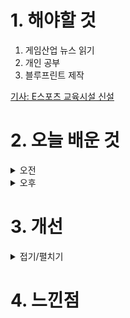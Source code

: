 
# 1. 해야할 것

1. 게임산업 뉴스 읽기 
2. 개인 공부  
3. 블루프린트 제작

[기사: E스포츠 교육시설 신설](https://www.gamemeca.com/view.php?gid=1751059)


# 2. 오늘 배운 것

<details>
<summary>오전</summary>

## 오늘의 뉴스
### E스포츠 교육시설 신설
![image](https://github.com/user-attachments/assets/9aecdc30-aae8-4476-b6a3-d6815c60c3f6)
```
진작에 이런 과정이 있고 도전할 수 있었으면 나도 해보고 싶었을텐데
그래도 성장하는 산업규모에 따라 관련 직종들이 생겨나니 해당 산업을 좋아하는 나로서는 좋은 흐름이다.
```
■ 웹젠, '뮤 모나크2' 하반기 출시 예고
웹젠(대표 김태영)이 신작 모바일 MMORPG '뮤 모나크2(MU MONARCH2)'의 BI를 공개하고 하반기 출시 계획을 밝혔습니다. 웹젠의 '뮤 모나크2'는 '뮤(MU)' 원작의 시각적 요소를 그대로 계승한 레트로 그래픽에 MMO 특유의 경쟁 요소는 줄이고, RPG 본연의 캐릭터 육성의 재미를 추구한 작품입니다.

■ 해긴, 신작 '홈런 클래시2: 레전드 더비' 16일 사전예약
해긴(대표 이영일)이 신작 모바일 야구 게임 '홈런 클래시2: 레전드 더비(이하 홈런 클래시2)'의 사전 예약을 시작했다고 16일 밝혔습니다. '홈런 클래시2'는 지난 2018년 선보인 해긴의 첫작품 '홈런 클래시'의 후속작으로 전작의 박진감 넘치는 게임 플레이를 한층 더 발전시킨 게임입니다.

■ '아이작의 번제', 보드게임으로도 즐긴다
'아이작의 번제(원제: The Binding of Isaac, 이하 '아이작')'를 이제 보드게임으로도 즐길 수 있게 됐습니다. '아이작의 번제: 네 개의 영혼'은 '아이작'의 테마와 캐릭터·몬스터·아이템 등의 요소들을 차용해 만든 외전격의 카드 게임으로, '아이작'의 개발자인 에드먼드 맥밀런이 직접 디자인해 비디오 게임이 주는 특유의 분위기를 느낄 수 있습니다.

■ 귀여워... 넷마블 '쿵야' 미니 이모티콘 출시
넷마블(대표 권영식, 김병규)은 콘텐츠 마케팅 자회사 엠엔비(MNB, 대표 배민호)가 '쿵야 레스토랑즈'의 카카오 미니 이모티콘 '말하는 야채, 쿵야들의 사회생활'을 출시했다고 16일 밝혔습니다. 오는 23일까지 친구를 소환해 쿵야 레스토랑즈 미니 이모티콘 출시 소식을 공유하는 댓글을 남기면 추첨을 통해 총 30명에게 '말하는 야채, 쿵야들의 사회생활' 7일 이용권을 증정할 예정입니다.

■ 카카오게임즈 오션드라이브, 신작 3종 들고 독일 게임스컴 간다 
카카오게임즈(대표 한상우)는 16일, 개발 자회사 오션드라이브 스튜디오(대표 김희재)가 오는 8월 독일 쾰른에서 열리는 게임스컴 2024에 PC 및 콘솔 기반 글로벌 신작 3종을 출품한다고 밝혔습니다. 오션드라이브 스튜디오가 출품할 게임 3종은 지금까지 PC/콘솔 게임을 개발하며 쌓은 개발진의 역량이 총동원된 글로벌 신작으로, 게임스컴 2024 B2C 및 B2B관에서 이용자들을 만날 예정입니다.

■ 크래프톤, '다크앤다커 모바일' 글로벌 테스트 예고 
크래프톤(대표 김창한)의 크리에이티브 스튜디오 블루홀스튜디오(대표 조두인)가 개발 중인 신작 '다크앤다커 모바일'이 8월 글로벌 대규모 테스트에 참여를 희망하는 이용자들의 신청을 접수한다고 16일 밝혔습니다. 해외를 대상으로 처음 진행되는 이번 글로벌 대규모 테스트는 다크앤다커 모바일의 테스트에 참여하기를 희망하는 해외 이용자들의 높은 기대감에 부응하기 위해 마련됐습니다.

■ 하이브IM '던전 스토커즈', 게임스컴 2024 출전 
하이브IM(대표 정우용)은 '게임스컴 2024'에 참가해 액션스퀘어(대표 김연준)의 스튜디오 HG에서 개발하고 자사가 서비스 예정인 '던전 스토커즈'를 선보인다고 16일 밝혔습니다. 하이브IM은 B2B(기업 대 기업) 전시장 내 단독 부스를 마련해 '던전 스토커즈'를 소개합니다.

■ 강유정 의원, '게임=질병' 분류 막는 통계법 개정안 발의 
강유정 국회의원(더불어민주당)은 15일 '게임=질병' 분류를 막는 '통계법 일부개정법률안'을 대표발의했습니다. 현행 통계법은 유엔, 세계보건총회 등에서 산업・질병・사인 등과 관련한 국제표준분류를 발표하는 경우 이를 기준으로 한국형 표준분류를 작성하도록 규정하고 있습니다.

■ 미래에셋증권, 위메이드 목표주가 14% 하향 제시
미래에셋증권 임희석 연구원은 금일(15일), 위메이드의 목표주가를 70,000원에서 60,000원으로 14% 하향 제시했습니다. 임희석 연구원은 "위메이드의 2024년 2분기 매출액이 전년 대비 38% 증가한 2,210 억 원, 영업적자 20억 원으로 적자가 지속된 가운데 컨센서스(매출액 2,360억 원, 영업이익 20억 원)를 하회할 전망"이라면서 그 이유를 설명했습니다.

■ 나혼렙 흥행의 힘! 넷마블, 목표주가 3% 상향
미래에셋증권은 2024년 2분기 넷마블 영업이익이 컨센서스를 상회할 것으로 전망하면서 목표주가를 기존 68,000원에서 70,000원으로 3% 상향했습니다. 미래에셋증권 임희석 연구원은 15일 내놓은  리포트를 통해 "넷마블의 2분기 매출액은 전년 대비 24% 증가한 7,510억 원, 영업이익은 800억 원으로 컨센서스(매출액 7,540억 원, 영업이익 550억 원)를 웃돌 것으로 전망된다"고 밝혔습니다.

■ 한-영 학생 연합 발로란트 대회 개최된다
오는 8월, 영국과 한국을 잇는 e스포츠 대회 'Fearless Vanguard'가 개최됩니다. 이번 대회는 양국 학생 간의 e스포츠 네트워킹과 산업 발전을 목표로 하며, 이스포츠 산업 네트워킹 커뮤니티 ESSR과 세 계 최고 수준의 e스포츠 및 게임 비즈니스 단과대학 College of Esports(이하 CoEs)가 주관하고 아프리카TV 게임 대회 플랫폼 GGGL과 바이오매스 기반 친환경제품 제조기업 리시오(reseio), 이스포츠 명 예의 전당이 후원합니다.

■ 스마일게이트, 인디게임 유저평가단 모집
스마일게이트 퓨처랩은 스마일게이트멤버십(이하 'SGM') 인디게임부문16기 오픈베타테스트데이(이하 'OBT') 참가자를 오늘부터 7월 25일까지 퓨처랩 홈페이지를 통해 모집한다고 15일 밝혔습니다. SGM 인디게임부문은 퓨처랩이 주관하는 인디게임 창작 지원 프로그램입니다.

■ 넵튠, 로그라이트 '슬립 스트림' 스팀 얼리액세스
넵튠(각자대표 강율빈, 정욱)은 자체 개발한 슈팅 로그라이트 게임 '슬립 스트림(Sleep Stream)'을 스팀(Steam)에 앞서 해보기(얼리 액세스) 출시한다고 15일 밝혔습니다. 로그라이트(Rouge-lite)는 로그라이크(Roguelike) 장르 게임의 요소를 차용했다는 의미로, 슬립스트림은 다양한 난이도별 스테이지 및 전투, 몬스터와 장비의 무작위성 등의 요소를 게임에 활용하고 있습니다.

■ 11비트 스튜디오, SF 미스터리 어드벤처 '디 얼터스' 예고편 공개
11비트 스튜디오(11 bit studios)는 오리지널 IP를 기반으로 개발 중인 미스터리 SF 어드벤처 기대작 '디 얼터스(The Alters)'의 신규 사전 예고 트레일러 '만약에?(What if? Trailer)'편을 공개했다고 밝혔습니다. 디 얼터스는 올해 하반기, 마이크로 소프트의 PC 게임 패스 및 X박스 등 다양한 멀티 플랫폼으로 출시될 예정이며, 올해 하반기 정식 출시 버전에서는 한국어가 정식 지원될 예정입니다.

■ 원스토어, 엔씨 출신 김현석 CTO 영입
원스토어(대표 전동진)가 플랫폼 혁신과 글로벌 진출 가속화를 위해 엔씨소프트 출신의 김현석 CTO를 영입했다고 밝혔습니다. 신임 김현석 CTO는 엔씨소프트의 초기 멤버 출신으로, 각종 게임의 국내외 서비스 시스템 총괄부터 시작해 플랫폼 개발실장, 모바일 게임 개발 그룹장 등을 거쳐 CIO 직속 기술 디렉터를 역임하며 업계 최고 수준의 개발 역량을 쌓아왔습니다.

■ 스마일게이트, '로드나인' 진로토닉워터 에디션 출시
스마일게이트는 하이트진로음료와 제휴를 맺고 '진로토닉워터'의 로드나인 스페셜 에디션을 선보인다고 15일 밝혔습니다. 스마일게이트는 로드나인의 주 이용자층과 진로 토닉워터 소비자층이 잘 맞아 떨어질 것으로 기대하며 높은 관심을 받을 것으로 전망하고 있습니다.

■ 컴투스플랫폼, 헥슬란트와 웹3 콘텐츠 사업 개발을 위한 업무협약 체결
컴투스홀딩스(대표 정철호)의 자회사 컴투스플랫폼(대표 최석원)은 블록체인 인프라 기업 '헥슬란트(공동대표 강준우, 박인수)'와 기업 맞춤형 웹3 콘텐츠 사업 개발을 위한 업무협약을 체결했다고 15일 밝혔습니다. 이번 협약으로 양사는 전통적인 기업들의 웹3 전환을 돕는 기업형 콘텐츠 서비스를 공동 개발합니다.

■ 트럼프 암살미수로 주목받는 'Mr.President!' 
도널드 트럼프 미국 대통령 선거 공화당 후보자의 피격 사건으로 비슷한 소재를 담은 'Mr.President!'(미스터 프레지던트!)가 주목받고 있습니다. 플레이어는 보디가드인 딕 '록-하드' 존슨(Dick "Rock-Hard" Johnson)이 되어 가상의 미국 대통령 후보자 '럼프'(Rump)를 경호해야 합니다.

■ e스포츠 산업인재양성 교육 브랜드 '더 케스파' 론칭
한국e스포츠협회(이하 협회)가 15일(월) e스포츠 산업인재양성을 위한 교육 브랜드 'THE KESPA'(이하 '더 케스파')를 공식 론칭했습니다. 올해는 7개의 세부 교육 프로그램이 진행되는데, ①참여형 실습( 대회 및 행사 기획, 운영) ②행정특화(e스포츠 산업 이해 및 국가대표 마케팅 등) ③심판 자격(e스포츠 전문 심판 민간자격) ④지도자 자격(e스포츠 전문 지도자 민간자격) ⑤의무트레이너 연수(e스포츠 전문 의무트레이너 교육) ⑥현직자 역량 강화(현직자 역량 강화 워크샵) ⑦교원 연수(교원 대상 e스포츠 활용 교육 역량 강화)의 교육 프로그램이 열릴 예정입니다.

</details>


<details>
<summary>오후</summary>


</details>




# 3. 개선


<details>
<summary>접기/펼치기</summary>


</details>



# 4. 느낀점


